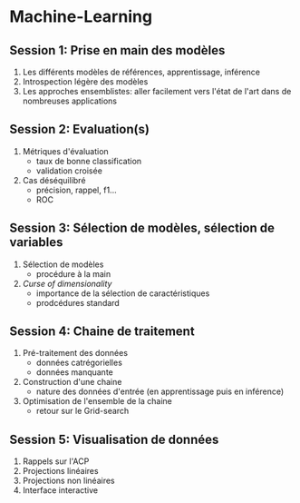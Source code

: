 # Machine-Learning

## Session 1: Prise en main des modèles 

1. Les différents modèles de références, apprentissage, inférence
2. Introspection légère des modèles
3. Les approches ensemblistes: aller facilement vers l'état de l'art dans de nombreuses applications
 
## Session 2: Evaluation(s) 

1. Métriques d'évaluation
    * taux de bonne classification
    * validation croisée
2. Cas déséquilibré
    * précision, rappel, f1... 
    * ROC

## Session 3: Sélection de modèles, sélection de variables

1. Sélection de modèles
    * procédure à la main
2. *Curse of dimensionality*
    * importance de la sélection de caractéristiques
    * prodcédures standard


## Session 4: Chaine de traitement

1. Pré-traitement des données
    * données catrégorielles
    * données manquante
2. Construction d'une chaine
    * nature des données d'entrée (en apprentissage puis en inférence)
3. Optimisation de l'ensemble de la chaine
    * retour sur le Grid-search

## Session 5: Visualisation de données

1. Rappels sur l'ACP
2. Projections linéaires
3. Projections non linéaires
4. Interface interactive